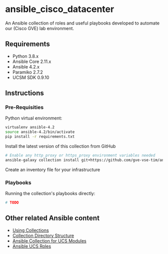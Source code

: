 # ansible_cisco_datacenter

An Ansible collection of roles and useful playbooks developed to automate
our (Cisco GVE) lab environment.

## Requirements
- Python 3.8.x
- Ansible Core 2.11.x
- Ansible 4.2.x
- Paramiko 2.7.2
- UCSM SDK 0.9.10

## Instructions

### Pre-Requisities

Python virtual environment:

```bash
virtualenv ansible-4.2
source ansible-4.2/bin/activate
pip install -r requirements.txt
```

Install the latest version of this collection from GitHub

```bash
# Enable any http_proxy or https_proxy environment variables needed
ansible-galaxy collection install git+https://github.com/gve-vse-tim/ansible_cisco_datacenter
```

Create an inventory file for your infrastructure

### Playbooks

Running the collection's playbooks directly:

```bash
# TODO
```

## Other related Ansible content

- [Using Collections](https://docs.ansible.com/ansible/latest/user_guide/collections_using.html)
- [Collection Directory Structure](https://docs.ansible.com/ansible/latest/dev_guide/developing_collections_structure.html)
- [Ansible Collection for UCS Modules](https://github.com/CiscoDevNet/ansible-ucs)
- [Ansible UCS Roles](https://github.com/CiscoUcs/ansible-role-ucs)
